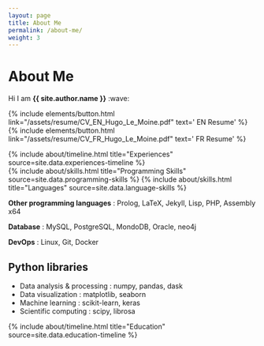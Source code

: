 ```yaml
---
layout: page
title: About Me
permalink: /about-me/
weight: 3
---
```


<div id="container">
<p class="text-center">
<h1><strong>About Me</strong></h1>
</p>

<p class="text-center">
  Hi I am <strong>{{ site.author.name }}</strong> :wave:
</p>
<p class="text-center">
 {% include elements/button.html link="/assets/resume/CV_EN_Hugo_Le_Moine.pdf" text='<i class="far fa-file-pdf  fa-1x align-self-center"></i> EN Resume' %}
 {% include elements/button.html link="/assets/resume/CV_FR_Hugo_Le_Moine.pdf" text='<i class="far fa-file-pdf  fa-1x align-self-center"></i> FR Resume' %}
</p>
</div>
<div class="row">
{% include about/timeline.html title="Experiences" source=site.data.experiences-timeline %}
</div>

<div class="row">
{% include about/skills.html title="Programming Skills" source=site.data.programming-skills %}
{% include about/skills.html title="Languages" source=site.data.language-skills %}
</div>

**Other programming languages** : Prolog, LaTeX, Jekyll, Lisp, PHP, Assembly x64

**Database** : MySQL, PostgreSQL, MondoDB, Oracle, neo4j

**DevOps** : Linux, Git, Docker

## Python libraries

- Data analysis & processing : numpy, pandas, dask
- Data visualization : matplotlib, seaborn
- Machine learning : scikit-learn, keras
- Scientific computing : scipy, librosa

<div class="row">
{% include about/timeline.html title="Education" source=site.data.education-timeline %}
</div>
